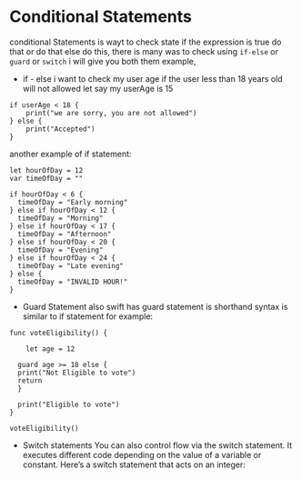 # Conditional Statements

conditional Statements is wayt to check state if the expression is true do that or do that else do this, there is many was to check using `if-else` or `guard` or `switch` i will give you both them example,

- if - else
  i want to check my user age if the user less than 18 years old will not allowed
  let say my userAge is 15

```
if userAge < 18 {
    print("we are sorry, you are not allowed")
} else {
    print("Accepted")
}
```

another example of if statement:

```
let hourOfDay = 12
var timeOfDay = ""

if hourOfDay < 6 {
  timeOfDay = "Early morning"
} else if hourOfDay < 12 {
  timeOfDay = "Morning"
} else if hourOfDay < 17 {
  timeOfDay = "Afternoon"
} else if hourOfDay < 20 {
  timeOfDay = "Evening"
} else if hourOfDay < 24 {
  timeOfDay = "Late evening"
} else {
  timeOfDay = "INVALID HOUR!"
}
```

- Guard Statement
  also swift has guard statement is shorthand syntax is similar to if statement for example:

```
func voteEligibility() {

    let age = 12

  guard age >= 18 else {
  print("Not Eligible to vote")
  return
  }

  print("Eligible to vote")
}

voteEligibility()
```

- Switch statements
  You can also control flow via the switch statement. It executes different code depending on the value of a variable or constant. Here’s a switch statement that acts on an integer:
